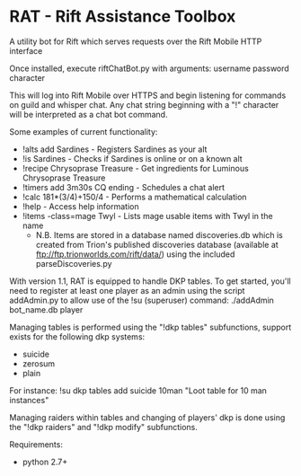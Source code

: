 RAT - Rift Assistance Toolbox
===========

A utility bot for Rift which serves requests over the Rift Mobile HTTP interface

Once installed, execute riftChatBot.py with arguments: username password character

This will log into Rift Mobile over HTTPS and begin listening for commands on guild and whisper chat. Any chat string beginning with a "!" character will be interpreted as a chat bot command.

Some examples of current functionality:  
- !alts add Sardines           - Registers Sardines as your alt
- !is Sardines                 - Checks if Sardines is online or on a known alt
- !recipe Chrysoprase Treasure - Get ingredients for Luminous Chrysoprase Treasure
- !timers add 3m30s CQ ending  - Schedules a chat alert
- !calc 181*(3/4)+150/4        - Performs a mathematical calculation
- !help                        - Access help information
- !items -class=mage Twyl      - Lists mage usable items with Twyl in the name
    * N.B. Items are stored in a database named discoveries.db which is created from Trion's published discoveries database (available at ftp://ftp.trionworlds.com/rift/data/) using the included parseDiscoveries.py

With version 1.1, RAT is equipped to handle DKP tables. To get started, you'll need to register at least one player as an admin using the script addAdmin.py to allow use of the !su (superuser) command:
    ./addAdmin bot_name.db player

Managing tables is performed using the "!dkp tables" subfunctions, support exists for the following dkp systems:
- suicide
- zerosum
- plain

For instance:
    !su dkp tables add suicide 10man "Loot table for 10 man instances"

Managing raiders within tables and changing of players' dkp is done using the "!dkp raiders" and "!dkp modify" subfunctions.

Requirements:
* python 2.7+
	